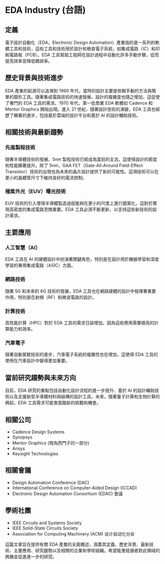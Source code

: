 # EDA Industry (台語)

## 定義
電子設計自動化（EDA，Electronic Design Automation）產業指的是一系列的軟體工具和技術，這些工具和技術用於設計和檢查電子系統，如集成電路（IC）和印刷電路板（PCB）。EDA 工具幫助工程師在設計過程中自動化許多手動步驟，從而提高效率並降低錯誤率。

## 歷史背景與技術進步
EDA 產業的起源可以追溯到 1960 年代，當時的設計主要是依賴手動的方法與簡單的圖形工具。隨著集成電路技術的快速發展，設計的複雜度也隨之增加，這促使了專門的 EDA 工具的需求。1970 年代，第一批商業 EDA 軟體如 Cadence 和 Mentor Graphics 開始出現。進入 21 世紀，隨著設計技術的演變，EDA 工具也經歷了顯著的進步，包括基於雲端的設計平台和基於 AI 的設計輔助技術。

## 相關技術與最新趨勢
### 先進製程技術
隨著半導體技術的發展，5nm 製程技術已經成為當前的主流，這使得設計的密度和性能顯著提升。除了 5nm，GAA FET（Gate-All-Around Field-Effect Transistor）技術的出現也為未來的晶片設計提供了新的可能性。這項技術可以在更小的晶體管尺寸下維持良好的電流控制。

### 極紫外光（EUV）曝光技術
EUV 技術的引入使得半導體製造過程能夠在更小的尺度上進行圖案化，這對於實現高密度的集成電路至關重要。EDA 工具必須不斷更新，以支持這些新技術的設計需求。

## 主要應用
### 人工智慧（AI）
EDA 工具在 AI 的硬體設計中扮演著關鍵角色，特別是在設計用於機器學習和深度學習的專用集成電路（ASIC）方面。

### 網路技術
隨著 5G 和未來的 6G 技術的發展，EDA 工具也在網路硬體的設計中發揮著重要作用，特別是在射頻（RF）和微波電路的設計。

### 計算技術
高性能計算（HPC）對於 EDA 工具的需求日益增加，因為這些應用需要極高的計算能力和效率。

### 汽車電子
隨著自動駕駛技術的進步，汽車電子系統的複雜性也在增加，這使得 EDA 工具的使用在汽車設計中變得更加重要。

## 當前研究趨勢與未來方向
目前，EDA 研究的重點包括自動化設計流程的進一步提升、基於 AI 的設計輔助技術以及支援新型半導體材料與結構的設計工具。未來，隨著量子計算和生物計算的興起，EDA 工具需求可能會面臨新的挑戰和機會。

## 相關公司
- Cadence Design Systems
- Synopsys
- Mentor Graphics (現為西門子的一部分)
- Ansys
- Keysight Technologies

## 相關會議
- Design Automation Conference (DAC)
- International Conference on Computer-Aided Design (ICCAD)
- Electronic Design Automation Consortium (EDAC) 會議

## 學術社團
- IEEE Circuits and Systems Society
- IEEE Solid-State Circuits Society
- Association for Computing Machinery (ACM) 设计自动化分会

這篇文章旨在提供有關 EDA 產業的全面概述，涵蓋其定義、歷史背景、最新技術、主要應用、研究趨勢以及相關的企業和學術組織。希望能激發讀者對此領域的興趣並促進進一步的研究。